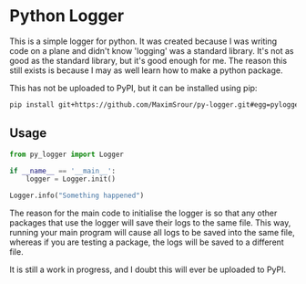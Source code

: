 # Python Logger

This is a simple logger for python. It was created because I was writing code on a plane and didn't know 'logging' was a standard library. It's not as good as the standard library, but it's good enough for me. The reason this still exists is because I may as well learn how to make a python package.

This has not be uploaded to PyPI, but it can be installed using pip:

```bash
pip install git+https://github.com/MaximSrour/py-logger.git#egg=pylogger
```

## Usage

```python
from py_logger import Logger

if __name__ == '__main__':
    logger = Logger.init()

Logger.info("Something happened")
```

The reason for the main code to initialise the logger is so that any other packages that use the logger will save their logs to the same file. This way, running your main program will cause all logs to be saved into the same file, whereas if you are testing a package, the logs will be saved to a different file.

It is still a work in progress, and I doubt this will ever be uploaded to PyPI.